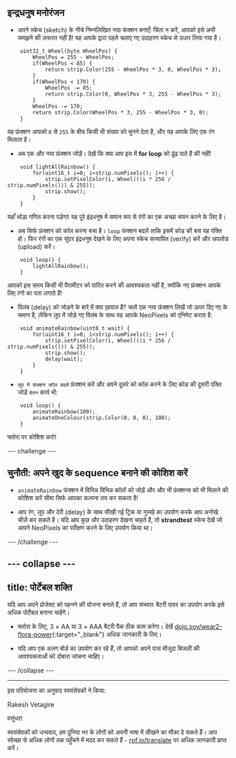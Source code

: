 ## इन्द्रधनुष मनोरंजन

+ अपने स्केच (sketch) के नीचे निम्नलिखित नया फंक्शन बनाएँ: चिंता न करें, आपको इसे अभी समझने की ज़रूरत नहीं है! यह आपके द्वारा पहले चलाए गए उदाहरण स्केच से उधार लिया गया है।


```
    uint32_t Wheel(byte WheelPos) {
        WheelPos = 255 - WheelPos;
        if(WheelPos < 85) {
            return strip.Color(255 - WheelPos * 3, 0, WheelPos * 3);
        }
        if(WheelPos < 170) {
            WheelPos -= 85;
            return strip.Color(0, WheelPos * 3, 255 - WheelPos * 3);
        }
        WheelPos -= 170;
        return strip.Color(WheelPos * 3, 255 - WheelPos * 3, 0);
    }
```

यह फ़ंक्शन आपको `0` से `255` के बीच किसी भी संख्या को चुनने देता है, और यह आपके लिए एक रंग मिलाता है।

+ अब एक और नया फ़ंक्शन जोड़ें। देखें कि क्या आप इस में **for loop** को ढूंढ पाते हैं की नहीं!

```
    void lightAllRainbow() {
        for(uint16_t i=0; i<strip.numPixels(); i++) {
            strip.setPixelColor(i, Wheel(((i * 256 / strip.numPixels())) & 255));
            strip.show();
        }
    }
```

यहाँ थोड़ा गणित करना पड़ेगा! यह पूरे इंद्रधनुष में समान रूप से रंगों का एक अच्छा चयन करने के लिए है।

+ अब सिर्फ फ़ंक्शन को कॉल करना बचा है। `loop` फंक्शन बदलें ताकि इसमें कोड की बस यह पंक्ति हो। फिर रंगों का एक सुंदर इंद्रधनुष देखने के लिए अपना स्केच सत्यापित (verify) करें और अपलोड (upload) करें।

```
    void loop() {
        lightAllRainbow();
    }
```

आपको इस समय किसी भी पैरामीटर को पारित करने की आवश्यकता नहीं है, क्योंकि नए फ़ंक्शन आपके लिए रंगों का पता लगाते हैं!

+ विलंब (delay) को जोड़ने के बारे में क्या ख़याल है? चलो एक नया फ़ंक्शन लिखें जो ऊपर दिए गए के समान है, लेकिन लूप में जोड़े गए विलंब के साथ यह आपके NeoPixels को एनिमेट करता है:

```
    void animateRainbow(uint8_t wait) {
        for(uint16_t i=0; i<strip.numPixels(); i++) {
            strip.setPixelColor(i, Wheel(((i * 256 / strip.numPixels())) & 255));
            strip.show();
            delay(wait);
        }
    }
```

+ `लूप में फ़ंक्शन कॉल बदलें` फ़ंक्शन करें और अपने दूसरे को कॉल करने के लिए कोड की दूसरी पंक्ति जोड़ें `चेतन` कार्य भी:

```
    void loop() {
        animateRainbow(100);
        animateOneColour(strip.Color(0, 0, 0), 100);
    }
```

फ्लोरा पर कोशिश करो!

--- challenge ---

## चुनौती: अपने खुद के sequence बनाने की कोशिश करें

+ `animateRainbow` फंक्शन में विभिन्न विभिन्न कॉलों को जोड़ें और और भी फ़ंक्शन्स को भी मिलाने की कोशिश करें सीमा सिर्फ आपका कल्पना तय कर सकता है!

+ आप रंग, लूप और देरी (delay) के साथ सीखी गई ट्रिक या नुस्खे का उपयोग करके आप अनोखे चीज़ें कर सकते है। यदि आप कुछ और उदाहरण देखना चाहते हैं, तो **strandtest** स्केच देखें जो आपने NeoPixels का परीक्षण करने के लिए उपयोग किया था।

--- /challenge ---

--- collapse ---
---
title: पोर्टेबल शक्ति
---

यदि आप अपने प्रोजेक्ट को पहनने की योजना बनाते हैं, तो आप संभवतः बैटरी पावर का उपयोग करके इसे अधिक पोर्टेबल बनाना चाहेंगे।

+ फ्लोरा के लिए, 3 × AA या 3 × AAA बैटरी पैक ठीक काम करेगा। देखें [dojo.soy/wear2-flora-power](http://dojo.soy/wear2-flora-power){:target="_blank"} अधिक जानकारी के लिए।

+ यदि आप एक अलग बोर्ड का उपयोग कर रहे हैं, तो आपको अपने पास मौजूदा बिजली की आवश्यकताओं को दोबारा जांचना चाहिए।

--- /collapse ---


***
इस परियोजना का अनुवाद स्वयंसेवकों ने किया:

Rakesh Vetagire

वसुंधरा

स्वयंसेवकों को धन्यवाद, हम दुनिया भर के लोगों को अपनी भाषा में सीखने का मौका दे सकते हैं। आप स्वेच्छा से अधिक लोगों तक पहुँचने में मदद कर सकते हैं - [rpf.io/translate](https://rpf.io/translate) पर अधिक जानकारी प्राप्त करें।
